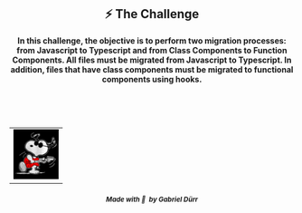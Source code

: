 <h2 id="the_challenge"  align="center">⚡ The Challenge  </h2>

<div align="center">
   <b><p> In this challenge, the objective is to perform two migration processes: from Javascript to Typescript and from Class Components to Function Components. All files must be migrated from Javascript to Typescript. In addition, files that have class components must be migrated to functional components using hooks. </sub>  </p></b>
</div>

<br/>
<br/>

<h2 id = "author" align="center"></h2>

<table align="center">
  <tr>
      <td>
      <a href="https://github.com/gabriel-durr">
        <img src="./.github/avatar.jpg" width="80px;" alt="Image Gabriel Dürr Author"/><br>
      </a>
      </td>
  </tr>
</table>

<div align="center">
<sub><b><em>Made with 💜&ensp;by Gabriel Dürr</em></b></sub>
</div>
